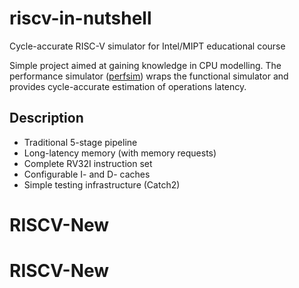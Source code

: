 # riscv-in-nutshell
Cycle-accurate RISC-V simulator for Intel/MIPT educational course

Simple project aimed at gaining knowledge in CPU modelling.
The performance simulator ([perfsim](Code/perfsim)) wraps the
functional simulator and provides cycle-accurate estimation of
operations latency.

## Description
- Traditional 5-stage pipeline
- Long-latency memory (with memory requests)
- Complete RV32I instruction set
- Configurable I- and D- caches
- Simple testing infrastructure (Catch2)
# RISCV-New
# RISCV-New
